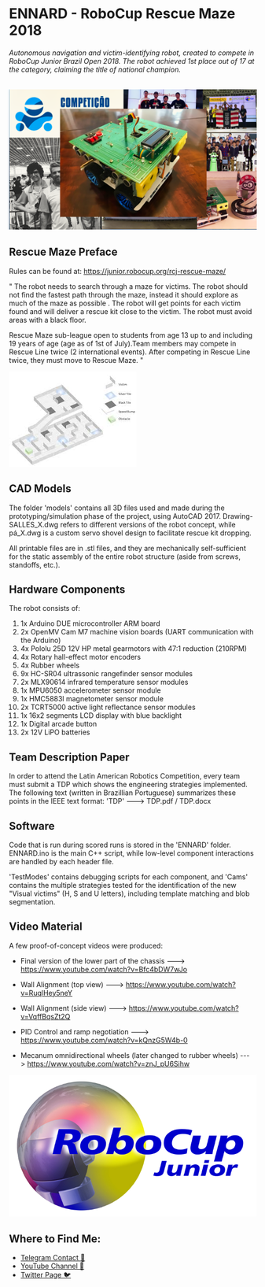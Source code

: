 # ENNARD - RoboCup Rescue Maze 2018
###### Autonomous navigation and victim-identifying robot, created to compete in RoboCup Junior Brazil Open 2018. The robot achieved 1st place out of 17 at the category, claiming the title of national champion.

### ![Ennard](Ennard.png)

## Rescue Maze Preface

Rules can be found at: https://junior.robocup.org/rcj-rescue-maze/

" The robot needs to search through a maze for victims. The robot should not find the fastest path through the maze, instead it should explore as much of the maze as possible . The robot will get points for each victim found and will deliver a rescue kit close to the victim. The robot must avoid areas with a black floor.

Rescue Maze sub-league open to students from age 13 up to and including 19 years of age (age as of 1st of July).Team members may compete in Rescue Line twice (2 international events). After competing in Rescue Line twice, they must move to Rescue Maze. "

![Arena](download.jpg)





## CAD Models

The folder 'models' contains all 3D files used and made during the prototyping/simulation phase of the project, using AutoCAD 2017.  Drawing-SALLES_X.dwg refers to different versions of the robot concept, while pá_X.dwg is a custom servo shovel design to facilitate rescue kit dropping. 

All printable files are in .stl files, and they are mechanically self-sufficient for the static assembly of the entire robot structure (aside from screws, standoffs, etc.).

## Hardware Components

The robot consists of:

1. 1x Arduino DUE microcontroller ARM board
2. 2x OpenMV Cam M7 machine vision boards (UART communication with the Arduino)
3. 4x Pololu 25D 12V HP metal gearmotors with 47:1 reduction (210RPM)
4. 4x Rotary hall-effect motor encoders
5. 4x Rubber wheels
6. 9x HC-SR04 ultrassonic rangefinder sensor modules
7. 2x MLX90614 infrared temperature sensor modules
8. 1x MPU6050 accelerometer sensor module
9. 1x HMC5883l magnetometer sensor module
10. 2x TCRT5000 active light reflectance sensor modules
11. 1x 16x2 segments LCD display with blue backlight
12. 1x Digital arcade button
13. 2x 12V LiPO batteries

## Team Description Paper 

In order to attend the Latin American Robotics Competition, every team must submit a TDP which shows the engineering strategies implemented. The following text (written in Brazillian Portuguese) summarizes these points in the IEEE text format: 'TDP' ---> TDP.pdf / TDP.docx

## Software

Code that is run during scored runs is stored in the 'ENNARD' folder. ENNARD.ino is the main C++ script, while low-level component interactions are handled by each header file.

'TestModes' contains debugging scripts for each component, and 'Cams' contains the multiple strategies tested for the identification of the new "Visual victims" (H, S and U letters), including template matching and blob segmentation.  

## Video Material

A few proof-of-concept videos were produced:

* Final version of the lower part of the chassis ---> https://www.youtube.com/watch?v=Bfc4bDW7wJo

- Wall Alignment (top view) ---> https://www.youtube.com/watch?v=RuqlHey5neY

- Wall Alignment (side view) ---> https://www.youtube.com/watch?v=VqffBqsZt2Q

- PID Control and ramp negotiation ---> https://www.youtube.com/watch?v=kQnzG5W4b-0

- Mecanum omnidirectional wheels (later changed to rubber wheels) ---> https://www.youtube.com/watch?v=znJ_pU6Sihw

![robocupjr](oie_transparent-5.png)

## Where to Find Me:

* [Telegram Contact 🔵](https://t.me/mekhyw)
* [YouTube Channel 🔴](https://www.youtube.com/channel/UC3__YPhMGjytXUqRUmriQ8A?view_as=subscriber)
* [Twitter Page 🐦](https://twitter.com/MekhyW)




